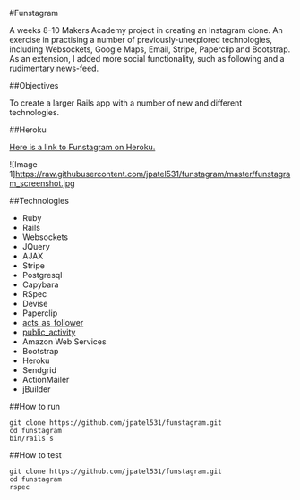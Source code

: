 #Funstagram

A weeks 8-10 Makers Academy project in creating an Instagram clone. An exercise in practising a number of previously-unexplored technologies, including Websockets, Google Maps, Email, Stripe, Paperclip and Bootstrap. As an extension, I added more social functionality, such as following and a rudimentary news-feed.

##Objectives

To create a larger Rails app with a number of new and different technologies.

##Heroku

[Here is a link to Funstagram on Heroku.](http://funstagram.herokuapp.com)

![Image 1]https://raw.githubusercontent.com/jpatel531/funstagram/master/funstagram_screenshot.jpg

##Technologies

* Ruby
* Rails
* Websockets
* JQuery
* AJAX
* Stripe
* Postgresql
* Capybara
* RSpec
* Devise
* Paperclip
* [acts_as_follower](https://github.com/tcocca/acts_as_follower)
* [public_activity](https://github.com/pokonski/public_activity)
* Amazon Web Services
* Bootstrap
* Heroku
* Sendgrid
* ActionMailer
* jBuilder

##How to run

```
git clone https://github.com/jpatel531/funstagram.git
cd funstagram
bin/rails s
```


##How to test

```
git clone https://github.com/jpatel531/funstagram.git
cd funstagram
rspec
```


